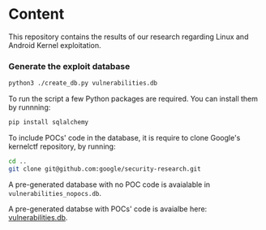 # Content
This repository contains the results of our research regarding Linux and Android Kernel exploitation.

### Generate the exploit database
```bash
python3 ./create_db.py vulnerabilities.db
```

To run the script a few Python packages are required. You can install them by runnning:
```bash
pip install sqlalchemy
```

To include POCs' code in the database, it is require to clone Google's kernelctf repository, by running:
```bash
cd ..
git clone git@github.com:google/security-research.git
```

A pre-generated database with no POC code is avaialable in `vulnerabilities_nopocs.db`. 

A pre-generated databse with POCs' code is avaialbe here: [vulnerabilities.db](https://www.cs.purdue.edu/homes/antoniob/shared/vulnerabilities.db).

